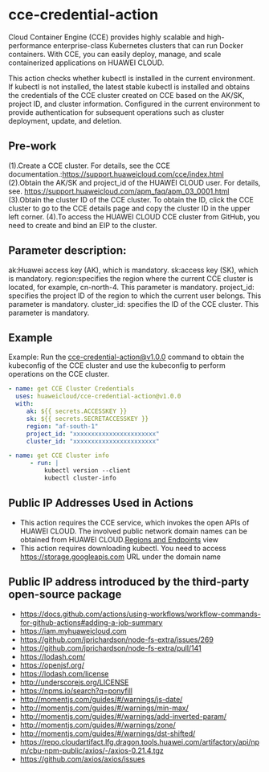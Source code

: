 # cce-credential-action
Cloud Container Engine (CCE) provides highly scalable and high-performance enterprise-class Kubernetes clusters that can run Docker containers. With CCE, you can easily deploy, manage, and scale containerized applications on HUAWEI CLOUD.

This action checks whether kubectl is installed in the current environment. If kubectl is not installed, the latest stable kubectl is installed and obtains the credentials of the CCE cluster created on CCE based on the AK/SK, project ID, and cluster information. Configured in the current environment to provide authentication for subsequent operations such as cluster deployment, update, and deletion.

## **Pre-work**
(1).Create a CCE cluster. For details, see the CCE documentation.:https://support.huaweicloud.com/cce/index.html  
(2).Obtain the AK/SK and project_id of the HUAWEI CLOUD user. For details, see. https://support.huaweicloud.com/apm_faq/apm_03_0001.html  
(3).Obtain the cluster ID of the CCE cluster. To obtain the ID, click the CCE cluster to go to the CCE details page and copy the cluster ID in the upper left corner.
(4).To access the HUAWEI CLOUD CCE cluster from GitHub, you need to create and bind an EIP to the cluster.

## **Parameter description:**
ak:Huawei access key (AK), which is mandatory.
sk:access key (SK), which is mandatory. 
region:specifies the region where the current CCE cluster is located, for example, cn-north-4. This parameter is mandatory. 
project_id: specifies the project ID of the region to which the current user belongs. This parameter is mandatory.
cluster_id: specifies the ID of the CCE cluster. This parameter is mandatory.

## **Example**
Example: Run the cce-credential-action@v1.0.0 command to obtain the kubeconfig of the CCE cluster and use the kubeconfig to perform operations on the CCE cluster.
```yaml
- name: get CCE Cluster Credentials
  uses: huaweicloud/cce-credential-action@v1.0.0
  with:
     ak: ${{ secrets.ACCESSKEY }}
     sk: ${{ secrets.SECRETACCESSKEY }}
     region: "af-south-1"
     project_id: "xxxxxxxxxxxxxxxxxxxxxxx"
     cluster_id: "xxxxxxxxxxxxxxxxxxxxxxx"

- name: get CCE Cluster info
      - run: |
          kubectl version --client
          kubectl cluster-info
```

## Public IP Addresses Used in Actions
- This action requires the CCE service, which invokes the open APIs of HUAWEI CLOUD. The involved public network domain names can be obtained from HUAWEI CLOUD.[Regions and Endpoints](https://developer.huaweicloud.com/endpoint?CCE) view
- This action requires downloading kubectl. You need to access https://storage.googleapis.com URL under the domain name 

## Public IP address introduced by the third-party open-source package
- https://docs.github.com/actions/using-workflows/workflow-commands-for-github-actions#adding-a-job-summary  
- https://iam.myhuaweicloud.com
- https://github.com/jprichardson/node-fs-extra/issues/269
- https://github.com/jprichardson/node-fs-extra/pull/141
- https://lodash.com/
- https://openjsf.org/
- https://lodash.com/license
- http://underscorejs.org/LICENSE
- https://npms.io/search?q=ponyfill
- http://momentjs.com/guides/#/warnings/js-date/
- http://momentjs.com/guides/#/warnings/min-max/
- http://momentjs.com/guides/#/warnings/add-inverted-param/
- http://momentjs.com/guides/#/warnings/zone/
- http://momentjs.com/guides/#/warnings/dst-shifted/
- https://repo.cloudartifact.lfg.dragon.tools.huawei.com/artifactory/api/npm/cbu-npm-public/axios/-/axios-0.21.4.tgz
- https://github.com/axios/axios/issues
